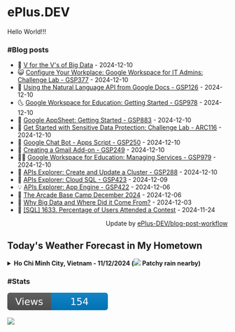 # ePlus.DEV

Hello World!!!

### #Blog posts

- 🧰 [V for the V&#39;s of Big Data](https://eplus.dev/v-for-the-vs-of-big-data) - 2024-12-10 
- 😺 [Configure Your Workplace: Google Workspace for IT Admins: Challenge Lab - GSP377](https://eplus.dev/configure-your-workplace-google-workspace-for-it-admins-challenge-lab-gsp377) - 2024-12-10 
- 🗽 [Using the Natural Language API from Google Docs - GSP126](https://eplus.dev/using-the-natural-language-api-from-google-docs-gsp126) - 2024-12-10 
- 🌜 [Google Workspace for Education: Getting Started - GSP978](https://eplus.dev/google-workspace-for-education-getting-started-gsp978) - 2024-12-10 
- 📝 [Google AppSheet: Getting Started - GSP883](https://eplus.dev/google-appsheet-getting-started-gsp883) - 2024-12-10 
- 🚀 [Get Started with Sensitive Data Protection: Challenge Lab - ARC116](https://eplus.dev/get-started-with-sensitive-data-protection-challenge-lab-arc116) - 2024-12-10 
- 💼 [Google Chat Bot - Apps Script - GSP250](https://eplus.dev/google-chat-bot-apps-script-gsp250) - 2024-12-10 
- 🦣 [Creating a Gmail Add-on - GSP249](https://eplus.dev/creating-a-gmail-add-on-gsp249) - 2024-12-10 
- 👨‍🏫 [Google Workspace for Education: Managing Services - GSP979](https://eplus.dev/google-workspace-for-education-managing-services-gsp979) - 2024-12-10 
- 🔭 [APIs Explorer: Create and Update a Cluster - GSP288](https://eplus.dev/apis-explorer-create-and-update-a-cluster-gsp288) - 2024-12-10 
- 🤡 [APIs Explorer: Cloud SQL - GSP423](https://eplus.dev/apis-explorer-cloud-sql-gsp423) - 2024-12-09 
- 💡 [APIs Explorer: App Engine - GSP422](https://eplus.dev/apis-explorer-app-engine-gsp422) - 2024-12-06 
- 🦣 [The Arcade Base Camp December 2024](https://eplus.dev/the-arcade-base-camp-december-2024) - 2024-12-06 
- 💪 [Why Big Data and Where Did it Come From?](https://eplus.dev/why-big-data-and-where-did-it-come-from) - 2024-12-03 
- 🤡 [[SQL] 1633. Percentage of Users Attended a Contest](https://eplus.dev/sql-1633-percentage-of-users-attended-a-contest) - 2024-11-24 


<div align="right">
    Update by <a target="_blank" href="https://github.com/ePlus-DEV/blog-post-workflow">ePlus-DEV/blog-post-workflow</a>
</div>


## Today's Weather Forecast in My Hometown



<details>
    <summary><b>Ho Chi Minh City, Vietnam - 11/12/2024 (<img src="https://cdn.weatherapi.com/weather/64x64/day/176.png" width="25" /> Patchy rain nearby)</b>
    </summary>

    
<table>
    <tr>
        <th>Hour</th>
        <td>00:00</td><td>01:00</td><td>02:00</td><td>03:00</td><td>04:00</td><td>05:00</td><td>06:00</td><td>07:00</td><td>08:00</td><td>09:00</td><td>10:00</td><td>11:00</td><td>12:00</td><td>13:00</td><td>14:00</td><td>15:00</td><td>16:00</td><td>17:00</td><td>18:00</td><td>19:00</td><td>20:00</td><td>21:00</td><td>22:00</td><td>23:00</td>
    </tr>
    <tr>
        <th>Weather</th>
        <td><img src="https://cdn.weatherapi.com/weather/64x64/night/116.png"></img></td><td><img src="https://cdn.weatherapi.com/weather/64x64/night/116.png"></img></td><td><img src="https://cdn.weatherapi.com/weather/64x64/night/116.png"></img></td><td><img src="https://cdn.weatherapi.com/weather/64x64/night/116.png"></img></td><td><img src="https://cdn.weatherapi.com/weather/64x64/night/116.png"></img></td><td><img src="https://cdn.weatherapi.com/weather/64x64/night/116.png"></img></td><td><img src="https://cdn.weatherapi.com/weather/64x64/day/113.png"></img></td><td><img src="https://cdn.weatherapi.com/weather/64x64/day/116.png"></img></td><td><img src="https://cdn.weatherapi.com/weather/64x64/day/116.png"></img></td><td><img src="https://cdn.weatherapi.com/weather/64x64/day/116.png"></img></td><td><img src="https://cdn.weatherapi.com/weather/64x64/day/119.png"></img></td><td><img src="https://cdn.weatherapi.com/weather/64x64/day/116.png"></img></td><td><img src="https://cdn.weatherapi.com/weather/64x64/day/176.png"></img></td><td><img src="https://cdn.weatherapi.com/weather/64x64/day/176.png"></img></td><td><img src="https://cdn.weatherapi.com/weather/64x64/day/119.png"></img></td><td><img src="https://cdn.weatherapi.com/weather/64x64/day/353.png"></img></td><td><img src="https://cdn.weatherapi.com/weather/64x64/day/353.png"></img></td><td><img src="https://cdn.weatherapi.com/weather/64x64/day/353.png"></img></td><td><img src="https://cdn.weatherapi.com/weather/64x64/night/176.png"></img></td><td><img src="https://cdn.weatherapi.com/weather/64x64/night/353.png"></img></td><td><img src="https://cdn.weatherapi.com/weather/64x64/night/353.png"></img></td><td><img src="https://cdn.weatherapi.com/weather/64x64/night/353.png"></img></td><td><img src="https://cdn.weatherapi.com/weather/64x64/night/176.png"></img></td><td><img src="https://cdn.weatherapi.com/weather/64x64/night/176.png"></img></td>
    </tr>
    <tr>
        <th>Condition</th>
        <td width="200px">Partly Cloudy </td><td width="200px">Partly Cloudy </td><td width="200px">Partly Cloudy </td><td width="200px">Partly Cloudy </td><td width="200px">Partly Cloudy </td><td width="200px">Partly Cloudy </td><td width="200px">Sunny</td><td width="200px">Partly Cloudy </td><td width="200px">Partly Cloudy </td><td width="200px">Partly Cloudy </td><td width="200px">Cloudy </td><td width="200px">Partly Cloudy </td><td width="200px">Patchy rain nearby</td><td width="200px">Patchy rain nearby</td><td width="200px">Cloudy </td><td width="200px">Light rain shower</td><td width="200px">Light rain shower</td><td width="200px">Light rain shower</td><td width="200px">Patchy rain nearby</td><td width="200px">Light rain shower</td><td width="200px">Light rain shower</td><td width="200px">Light rain shower</td><td width="200px">Patchy rain nearby</td><td width="200px">Patchy rain nearby</td>
    </tr>
    <tr>
        <th>Temperature</th>
        <td>25.6 °C</td><td>25 °C</td><td>24.7 °C</td><td>24.5 °C</td><td>24.4 °C</td><td>24.2 °C</td><td>25.1 °C</td><td>24.6 °C</td><td>25.6 °C</td><td>27 °C</td><td>28.6 °C</td><td>29 °C</td><td>30 °C</td><td>30.4 °C</td><td>30 °C</td><td>29.9 °C</td><td>29.2 °C</td><td>27.8 °C</td><td>27.1 °C</td><td>26.6 °C</td><td>26 °C</td><td>25.8 °C</td><td>25.7 °C</td><td>25.6 °C</td>
    </tr>
    <tr>
        <th>Wind</th>
        <td>9.4 kph</td><td>9 kph</td><td>6.8 kph</td><td>7.9 kph</td><td>8.6 kph</td><td>6.1 kph</td><td>5 kph</td><td>6.1 kph</td><td>6.5 kph</td><td>5.8 kph</td><td>6.1 kph</td><td>5.8 kph</td><td>5.8 kph</td><td>4.3 kph</td><td>4 kph</td><td>6.8 kph</td><td>6.5 kph</td><td>2.5 kph</td><td>2.9 kph</td><td>5 kph</td><td>5.4 kph</td><td>5 kph</td><td>3.6 kph</td><td>4 kph</td>
    </tr>
</table>


<div align="right">
    Updated at: 2024-12-11T00:00:27Z - by <a target="_blank"
        href="https://github.com/ePlus-DEV/weather-forecast">ePlus-DEV/weather-forecast</a>
</div>
</details>


### #Stats

[![Image of counter](https://github.com/ePlus-DEV/view-counter/blob/main/svg/685088620/badge.svg)](https://github.com/ePlus-DEV/view-counter/blob/main/readme/685088620/week.md)

![](https://komarev.com/ghpvc/?username=ePlus-DEV&style=for-the-badge)

